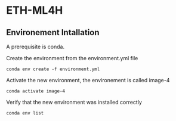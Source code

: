 # ETH-ML4H

## Environement Intallation

A prerequisite is conda.


Create the environment from the environment.yml file
````
conda env create -f environment.yml
````

Activate the new environment, the environement is called image-4
````
conda activate image-4
````

Verify that the new environment was installed correctly
````
conda env list
````
